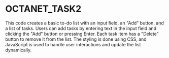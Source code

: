 # OCTANET_TASK2
This code creates a basic to-do list with an input field, an "Add" button, and a list of tasks. Users can add tasks by entering text in the input field and clicking the "Add" button or pressing Enter. Each task item has a "Delete" button to remove it from the list. The styling is done using CSS, and JavaScript is used to handle user interactions and update the list dynamically.
